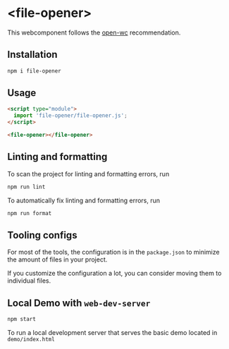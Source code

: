 # \<file-opener>

This webcomponent follows the [open-wc](https://github.com/open-wc/open-wc) recommendation.

## Installation

```bash
npm i file-opener
```

## Usage

```html
<script type="module">
  import 'file-opener/file-opener.js';
</script>

<file-opener></file-opener>
```

## Linting and formatting

To scan the project for linting and formatting errors, run

```bash
npm run lint
```

To automatically fix linting and formatting errors, run

```bash
npm run format
```


## Tooling configs

For most of the tools, the configuration is in the `package.json` to minimize the amount of files in your project.

If you customize the configuration a lot, you can consider moving them to individual files.

## Local Demo with `web-dev-server`

```bash
npm start
```

To run a local development server that serves the basic demo located in `demo/index.html`
